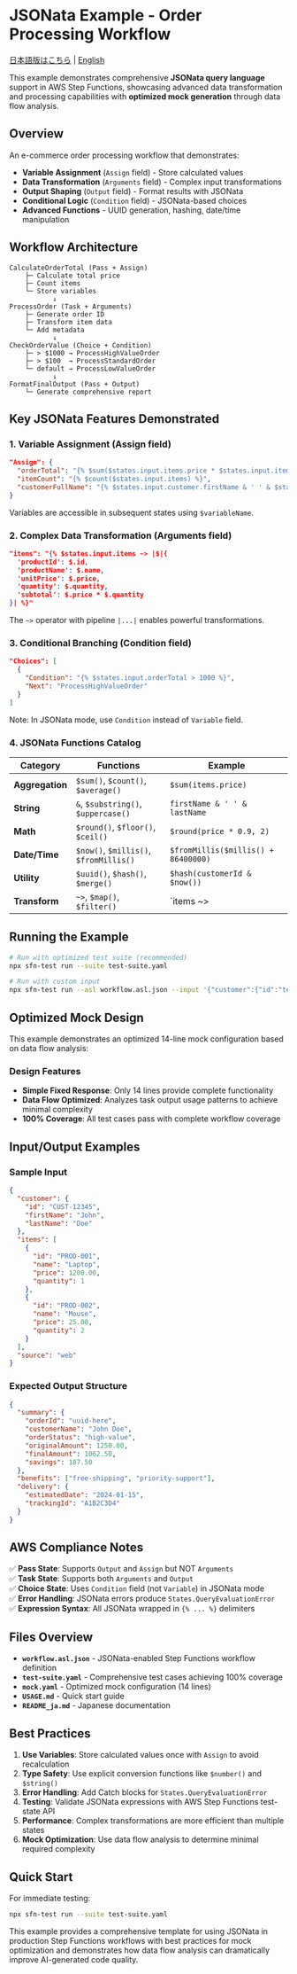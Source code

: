 # JSONata Example - Order Processing Workflow

[日本語版はこちら](README_ja.md) | [English](#jsonata-example---order-processing-workflow)

This example demonstrates comprehensive **JSONata query language** support in AWS Step Functions, showcasing advanced data transformation and processing capabilities with **optimized mock generation** through data flow analysis.

## Overview

An e-commerce order processing workflow that demonstrates:
- **Variable Assignment** (`Assign` field) - Store calculated values
- **Data Transformation** (`Arguments` field) - Complex input transformations  
- **Output Shaping** (`Output` field) - Format results with JSONata
- **Conditional Logic** (`Condition` field) - JSONata-based choices
- **Advanced Functions** - UUID generation, hashing, date/time manipulation

## Workflow Architecture

```
CalculateOrderTotal (Pass + Assign)
    ├─ Calculate total price
    ├─ Count items
    └─ Store variables
           ↓
ProcessOrder (Task + Arguments)
    ├─ Generate order ID
    ├─ Transform item data
    └─ Add metadata
           ↓
CheckOrderValue (Choice + Condition)
    ├─ > $1000 → ProcessHighValueOrder
    ├─ > $100  → ProcessStandardOrder
    └─ default → ProcessLowValueOrder
           ↓
FormatFinalOutput (Pass + Output)
    └─ Generate comprehensive report
```

## Key JSONata Features Demonstrated

### 1. Variable Assignment (Assign field)
```json
"Assign": {
  "orderTotal": "{% $sum($states.input.items.price * $states.input.items.quantity) %}",
  "itemCount": "{% $count($states.input.items) %}",
  "customerFullName": "{% $states.input.customer.firstName & ' ' & $states.input.customer.lastName %}"
}
```
Variables are accessible in subsequent states using `$variableName`.

### 2. Complex Data Transformation (Arguments field)
```json
"items": "{% $states.input.items ~> |$|{
  'productId': $.id,
  'productName': $.name,
  'unitPrice': $.price,
  'quantity': $.quantity,
  'subtotal': $.price * $.quantity
}| %}"
```
The `~>` operator with pipeline `|...|` enables powerful transformations.

### 3. Conditional Branching (Condition field)
```json
"Choices": [
  {
    "Condition": "{% $states.input.orderTotal > 1000 %}",
    "Next": "ProcessHighValueOrder"
  }
]
```
Note: In JSONata mode, use `Condition` instead of `Variable` field.

### 4. JSONata Functions Catalog

| Category | Functions | Example |
|----------|-----------|---------|
| **Aggregation** | `$sum()`, `$count()`, `$average()` | `$sum(items.price)` |
| **String** | `&`, `$substring()`, `$uppercase()` | `firstName & ' ' & lastName` |
| **Math** | `$round()`, `$floor()`, `$ceil()` | `$round(price * 0.9, 2)` |
| **Date/Time** | `$now()`, `$millis()`, `$fromMillis()` | `$fromMillis($millis() + 86400000)` |
| **Utility** | `$uuid()`, `$hash()`, `$merge()` | `$hash(customerId & $now())` |
| **Transform** | `~>`, `$map()`, `$filter()` | `items ~> |$|{...}|` |

## Running the Example

```bash
# Run with optimized test suite (recommended)
npx sfn-test run --suite test-suite.yaml

# Run with custom input
npx sfn-test run --asl workflow.asl.json --input '{"customer":{"id":"test","firstName":"John","lastName":"Doe"},"items":[{"id":"1","name":"Test","price":1200,"quantity":1}],"source":"web"}'
```

## Optimized Mock Design

This example demonstrates an optimized 14-line mock configuration based on data flow analysis:

### Design Features

- **Simple Fixed Response**: Only 14 lines provide complete functionality
- **Data Flow Optimized**: Analyzes task output usage patterns to achieve minimal complexity  
- **100% Coverage**: All test cases pass with complete workflow coverage

## Input/Output Examples

### Sample Input
```json
{
  "customer": {
    "id": "CUST-12345",
    "firstName": "John",
    "lastName": "Doe"
  },
  "items": [
    {
      "id": "PROD-001",
      "name": "Laptop",
      "price": 1200.00,
      "quantity": 1
    },
    {
      "id": "PROD-002",
      "name": "Mouse",
      "price": 25.00,
      "quantity": 2
    }
  ],
  "source": "web"
}
```

### Expected Output Structure
```json
{
  "summary": {
    "orderId": "uuid-here",
    "customerName": "John Doe",
    "orderStatus": "high-value",
    "originalAmount": 1250.00,
    "finalAmount": 1062.50,
    "savings": 187.50
  },
  "benefits": ["free-shipping", "priority-support"],
  "delivery": {
    "estimatedDate": "2024-01-15",
    "trackingId": "A1B2C3D4"
  }
}
```

## AWS Compliance Notes

✅ **Pass State**: Supports `Output` and `Assign` but NOT `Arguments`  
✅ **Task State**: Supports both `Arguments` and `Output`  
✅ **Choice State**: Uses `Condition` field (not `Variable`) in JSONata mode  
✅ **Error Handling**: JSONata errors produce `States.QueryEvaluationError`  
✅ **Expression Syntax**: All JSONata wrapped in `{% ... %}` delimiters

## Files Overview

- **`workflow.asl.json`** - JSONata-enabled Step Functions workflow definition
- **`test-suite.yaml`** - Comprehensive test cases achieving 100% coverage
- **`mock.yaml`** - Optimized mock configuration (14 lines)
- **`USAGE.md`** - Quick start guide
- **`README_ja.md`** - Japanese documentation

## Best Practices

1. **Use Variables**: Store calculated values once with `Assign` to avoid recalculation
2. **Type Safety**: Use explicit conversion functions like `$number()` and `$string()`
3. **Error Handling**: Add Catch blocks for `States.QueryEvaluationError`
4. **Testing**: Validate JSONata expressions with AWS Step Functions test-state API
5. **Performance**: Complex transformations are more efficient than multiple states
6. **Mock Optimization**: Use data flow analysis to determine minimal required complexity

## Quick Start

For immediate testing:
```bash
npx sfn-test run --suite test-suite.yaml
```

This example provides a comprehensive template for using JSONata in production Step Functions workflows with best practices for mock optimization and demonstrates how data flow analysis can dramatically improve AI-generated code quality.